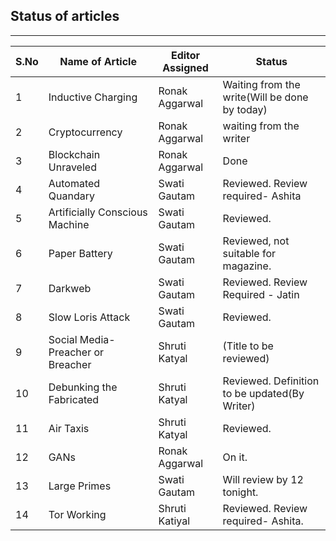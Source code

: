 ## Status of articles
---
S.No | Name of Article | Editor Assigned | Status |
| --- | --- | --- | --- |
1 | Inductive Charging | Ronak Aggarwal | Waiting from the write(Will be done by today)
2 | Cryptocurrency | Ronak Aggarwal | waiting from the writer
3 | Blockchain Unraveled | Ronak Aggarwal |  Done
4 | Automated Quandary | Swati Gautam | Reviewed. Review required- Ashita
5 | Artificially Conscious Machine | Swati Gautam | Reviewed.
6 | Paper Battery | Swati Gautam | Reviewed, not suitable for magazine.
7 | Darkweb | Swati Gautam | Reviewed. Review Required - Jatin
8 | Slow Loris Attack | Swati Gautam |Reviewed.
9 | Social Media- Preacher or Breacher | Shruti Katyal | (Title to be reviewed)
10 | Debunking the Fabricated | Shruti Katyal | Reviewed. Definition to be updated(By Writer)
11 |Air Taxis | Shruti Katyal | Reviewed.
12|GANs|Ronak Aggarwal| On it.
13| Large Primes| Swati Gautam | Will review by 12 tonight.
14 | Tor Working | Shruti Katiyal | Reviewed. Review required- Ashita.

